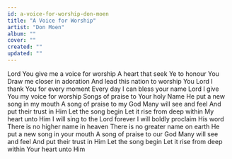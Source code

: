```yaml
---
id: a-voice-for-worship-don-moen
title: "A Voice for Worship"
artist: "Don Moen"
album: ""
cover: ""
created: ""
updated: ""
---
```


Lord You give me a voice for worship
A heart that seek Ye to honour You
Draw me closer in adoration
And lead this nation to worship You
Lord I thank You for every moment
Every day I can bless your name
Lord I give You my voice for worship
Songs of praise to Your holy Name
He put a new song in my mouth
A song of praise to my God
Many will see and feel
And put their trust in Him
Let the song begin
Let it rise from deep within
My heart unto Him
I will sing to the Lord forever
I will boldly proclaim His word
There is no higher name in heaven
There is no greater name on earth
He put a new song in your mouth
A song of praise to our God
Many will see and feel
And put their trust in Him
Let the song begin
Let it rise from deep within
Your heart unto Him